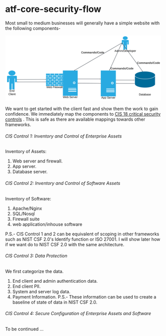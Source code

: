 # atf-core-security-flow
Most small to medium businesses will generally have a simple website with the following components-

<img src="images/small-business-web.png" alt="Lucidchart Diagram" width="500"/>

We want to get started with the client fast and show them the work to gain confidence. We immediately map the components to <a href="https://www.cisecurity.org/controls/cis-controls-list" target="_blank">CIS 18 critical security controls</a> . This is safe as there are available mappings towards other frameworks.

###### CIS Control 1: Inventory and Control of Enterprise Assets
Inventory of Assets:
1. Web server and firewall.
2. App server.
3. Database server.

###### CIS Control 2: Inventory and Control of Software Assets
Inventory of Software:
1. Apache/Nginx
2. SQL/Nosql
3. Firewall suite
4. web application/inhouse software

P.S.- CIS Control 1 and 2 can be equivalent of scoping in other frameworks such as NIST CSF 2.0's Identify function or ISO 27001. I will show later how if we want do to NIST CSF 2.0 with the same architecture. 

###### CIS Control 3: Data Protection
We first categorize the data.
1. End client and admin authentication data.
2. End client PII.
3. System and server log data.
4. Payment Information.
P.S.- These information can be used to create a baseline of state of data in NIST CSF 2.0.

###### CIS Control 4: Secure Configuration of Enterprise Assets and Software
To be continued ...
